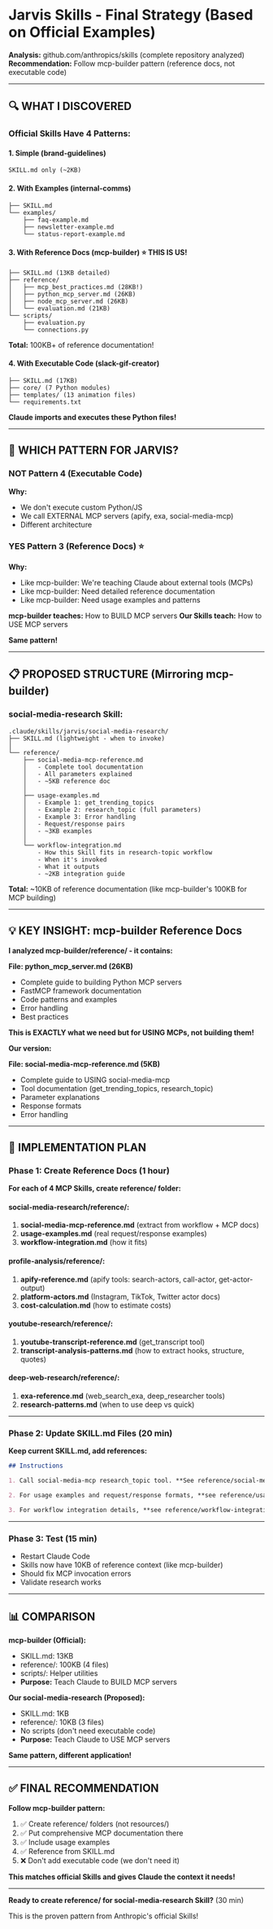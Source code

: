 # Jarvis Skills - Final Strategy (Based on Official Examples)

**Analysis:** github.com/anthropics/skills (complete repository analyzed)
**Recommendation:** Follow mcp-builder pattern (reference docs, not executable code)

---

## 🔍 WHAT I DISCOVERED

### Official Skills Have 4 Patterns:

#### 1. Simple (brand-guidelines)

```
SKILL.md only (~2KB)
```

#### 2. With Examples (internal-comms)

```
├── SKILL.md
└── examples/
    ├── faq-example.md
    ├── newsletter-example.md
    └── status-report-example.md
```

#### 3. With Reference Docs (mcp-builder) ⭐ THIS IS US!

```
├── SKILL.md (13KB detailed)
├── reference/
│   ├── mcp_best_practices.md (28KB!)
│   ├── python_mcp_server.md (26KB)
│   ├── node_mcp_server.md (26KB)
│   └── evaluation.md (21KB)
└── scripts/
    ├── evaluation.py
    └── connections.py
```

**Total:** 100KB+ of reference documentation!

#### 4. With Executable Code (slack-gif-creator)

```
├── SKILL.md (17KB)
├── core/ (7 Python modules)
├── templates/ (13 animation files)
└── requirements.txt
```

**Claude imports and executes these Python files!**

---

## 🎯 WHICH PATTERN FOR JARVIS?

### NOT Pattern 4 (Executable Code)

**Why:**

- We don't execute custom Python/JS
- We call EXTERNAL MCP servers (apify, exa, social-media-mcp)
- Different architecture

### YES Pattern 3 (Reference Docs) ⭐

**Why:**

- Like mcp-builder: We're teaching Claude about external tools (MCPs)
- Like mcp-builder: Need detailed reference documentation
- Like mcp-builder: Need usage examples and patterns

**mcp-builder teaches:** How to BUILD MCP servers
**Our Skills teach:** How to USE MCP servers

**Same pattern!**

---

## 📋 PROPOSED STRUCTURE (Mirroring mcp-builder)

### social-media-research Skill:

```
.claude/skills/jarvis/social-media-research/
├── SKILL.md (lightweight - when to invoke)
│
└── reference/
    ├── social-media-mcp-reference.md
    │   - Complete tool documentation
    │   - All parameters explained
    │   - ~5KB reference doc
    │
    ├── usage-examples.md
    │   - Example 1: get_trending_topics
    │   - Example 2: research_topic (full parameters)
    │   - Example 3: Error handling
    │   - Request/response pairs
    │   - ~3KB examples
    │
    └── workflow-integration.md
        - How this Skill fits in research-topic workflow
        - When it's invoked
        - What it outputs
        - ~2KB integration guide
```

**Total:** ~10KB of reference documentation (like mcp-builder's 100KB for MCP building)

---

## 💡 KEY INSIGHT: mcp-builder Reference Docs

**I analyzed mcp-builder/reference/ - it contains:**

**File: python_mcp_server.md (26KB)**

- Complete guide to building Python MCP servers
- FastMCP framework documentation
- Code patterns and examples
- Error handling
- Best practices

**This is EXACTLY what we need but for USING MCPs, not building them!**

**Our version:**

**File: social-media-mcp-reference.md (5KB)**

- Complete guide to USING social-media-mcp
- Tool documentation (get_trending_topics, research_topic)
- Parameter explanations
- Response formats
- Error handling

---

## 🚀 IMPLEMENTATION PLAN

### Phase 1: Create Reference Docs (1 hour)

**For each of 4 MCP Skills, create reference/ folder:**

#### social-media-research/reference/:

1. **social-media-mcp-reference.md** (extract from workflow + MCP docs)
2. **usage-examples.md** (real request/response examples)
3. **workflow-integration.md** (how it fits)

#### profile-analysis/reference/:

1. **apify-reference.md** (apify tools: search-actors, call-actor, get-actor-output)
2. **platform-actors.md** (Instagram, TikTok, Twitter actor docs)
3. **cost-calculation.md** (how to estimate costs)

#### youtube-research/reference/:

1. **youtube-transcript-reference.md** (get_transcript tool)
2. **transcript-analysis-patterns.md** (how to extract hooks, structure, quotes)

#### deep-web-research/reference/:

1. **exa-reference.md** (web_search_exa, deep_researcher tools)
2. **research-patterns.md** (when to use deep vs quick)

---

### Phase 2: Update SKILL.md Files (20 min)

**Keep current SKILL.md, add references:**

```markdown
## Instructions

1. Call social-media-mcp research_topic tool. **See reference/social-media-mcp-reference.md for complete documentation.**

2. For usage examples and request/response formats, **see reference/usage-examples.md**

3. For workflow integration details, **see reference/workflow-integration.md**
```

---

### Phase 3: Test (15 min)

- Restart Claude Code
- Skills now have 10KB of reference context (like mcp-builder)
- Should fix MCP invocation errors
- Validate research works

---

## 📊 COMPARISON

**mcp-builder (Official):**

- SKILL.md: 13KB
- reference/: 100KB (4 files)
- scripts/: Helper utilities
- **Purpose:** Teach Claude to BUILD MCP servers

**Our social-media-research (Proposed):**

- SKILL.md: 1KB
- reference/: 10KB (3 files)
- No scripts (don't need executable code)
- **Purpose:** Teach Claude to USE MCP servers

**Same pattern, different application!**

---

## ✅ FINAL RECOMMENDATION

**Follow mcp-builder pattern:**

1. ✅ Create reference/ folders (not resources/)
2. ✅ Put comprehensive MCP documentation there
3. ✅ Include usage examples
4. ✅ Reference from SKILL.md
5. ❌ Don't add executable code (we don't need it)

**This matches official Skills and gives Claude the context it needs!**

---

**Ready to create reference/ for social-media-research Skill?** (30 min)

This is the proven pattern from Anthropic's official Skills!
